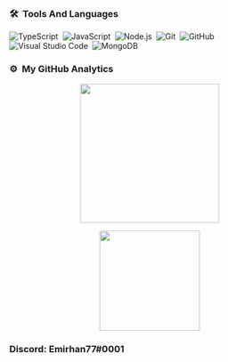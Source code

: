 ### 🛠 &nbsp;Tools And Languages 

![TypeScript](https://img.shields.io/badge/-TypeScript-05122A?style=flat&logo=typescript)&nbsp;
![JavaScript](https://img.shields.io/badge/-JavaScript-05122A?style=flat&logo=javascript)&nbsp;
![Node.js](https://img.shields.io/badge/-Node.js-05122A?style=flat&logo=node.js)&nbsp;
![Git](https://img.shields.io/badge/-Git-05122A?style=flat&logo=git)&nbsp;
![GitHub](https://img.shields.io/badge/-GitHub-05122A?style=flat&logo=github)&nbsp;
![Visual Studio Code](https://img.shields.io/badge/-Visual%20Studio%20Code-05122A?style=flat&logo=visual-studio-code&logoColor=007ACC)&nbsp;
![MongoDB](https://img.shields.io/badge/-MongoDB-05122A?style=flat&logo=mongodb)&nbsp;

### ⚙️ &nbsp;My GitHub Analytics
  <p align="center">
  <img height="250em" src="https://github-readme-stats.vercel.app/api/top-langs/?username=emirhanbaltas34&theme=dark"/>
  </p>
<p align="center">
  <img height="180em" src="https://github-readme-stats-eight-theta.vercel.app/api?username=emirhanbaltas34&show_icons=true&theme=dark&include_all_commits=true&count_private=true"/>
  </p>

### Discord: Emirhan77#0001
